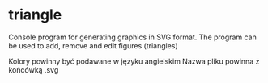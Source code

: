 # triangle
Console program for generating graphics in SVG format. The program can be used to add, remove and edit figures (triangles)

Kolory powinny być podawane w języku angielskim
Nazwa pliku powinna z końcówką .svg
